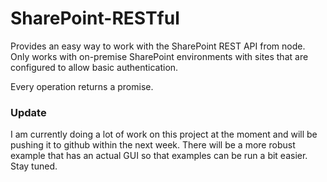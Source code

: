 SharePoint-RESTful
==================

Provides an easy way to work with the SharePoint REST API from node. Only works with on-premise SharePoint environments with sites that are configured to allow basic authentication. 

Every operation returns a promise.

### Update

I am currently doing a lot of work on this project at the moment and will be pushing it to github within the next week. There will be a more robust example that has an actual GUI so that examples can be run a bit easier. Stay tuned.


